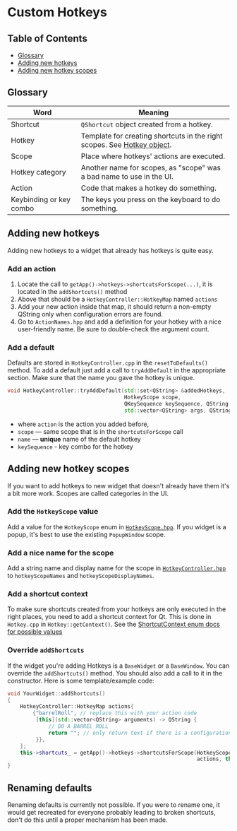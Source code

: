 # Custom Hotkeys

## Table of Contents

- [Glossary](#Glossary)
- [Adding new hotkeys](#Adding_new_hotkeys)
- [Adding new hotkey scopes](#Adding_new_hotkey_scopes)

## Glossary

Word                    | Meaning
----------------------- | ---------------------------------------------------------------
Shortcut                | `QShortcut` object created from a hotkey.
Hotkey                  | Template for creating shortcuts in the right scopes. See [Hotkey object][hotkey.hpp].
Scope                   | Place where hotkeys' actions are executed.
Hotkey category         | Another name for scopes, as "scope" was a bad name to use in the UI.
Action                  | Code that makes a hotkey do something.
Keybinding or key combo | The keys you press on the keyboard to do something.


## Adding new hotkeys

Adding new hotkeys to a widget that already has hotkeys is quite easy.

### Add an action

1.  Locate the call to `getApp()->hotkeys->shortcutsForScope(...)`, it is located in the `addShortcuts()` method
2.  Above that should be a `HotkeyController::HotkeyMap` named `actions`
3.  Add your new action inside that map, it should return a non-empty QString only when configuration errors are found.
4.  Go to `ActionNames.hpp` and add a definition for your hotkey with a nice user-friendly name. Be sure to double-check the argument count.

### Add a default

Defaults are stored in `HotkeyController.cpp` in the `resetToDefaults()` method. To add a default just add a call to `tryAddDefault` in the appropriate section. Make sure that the name you gave the hotkey is unique.

```cpp
void HotkeyController::tryAddDefault(std::set<QString> &addedHotkeys,
                                     HotkeyScope scope,
                                     QKeySequence keySequence, QString action,
                                     std::vector<QString> args, QString name)
```

- where `action` is the action you added before,
- `scope` — same scope that is in the `shortcutsForScope` call
- `name` — **unique** name of the default hotkey
- `keySequence` - key combo for the hotkey

## Adding new hotkey scopes

If you want to add hotkeys to new widget that doesn't already have them it's a bit more work. Scopes are called categories in the UI.

### Add the `HotkeyScope` value

Add a value for the `HotkeyScope` enum in [`HotkeyScope.hpp`][hotkeyscope.hpp]. If you widget is a popup, it's best to use the existing `PopupWindow` scope.

### Add a nice name for the scope

Add a string name and display name for the scope in [`HotkeyController.hpp`][hotkeycontroller.hpp] to `hotkeyScopeNames` and `hotkeyScopeDisplayNames`.

### Add a shortcut context

To make sure shortcuts created from your hotkeys are only executed in the right places, you need to add a shortcut context for Qt. This is done in `Hotkey.cpp` in `Hotkey::getContext()`.
See the [ShortcutContext enum docs for possible values](https://doc.qt.io/qt-5/qt.html#ShortcutContext-enum)

### Override `addShortcuts`

If the widget you're adding Hotkeys is a `BaseWidget` or a `BaseWindow`. You can override the `addShortcuts()` method. You should also add a call to it in the constructor. Here is some template/example code:

```cpp
void YourWidget::addShortcuts()
{
    HotkeyController::HotkeyMap actions{
        {"barrelRoll", // replace this with your action code
         [this](std::vector<QString> arguments) -> QString {
             // DO A BARREL ROLL
             return ""; // only return text if there is a configuration error.
         }},
    };
    this->shortcuts_ = getApp()->hotkeys->shortcutsForScope(HotkeyScope::PopupWindow /* or your scope name */,
                                                            actions, this);
}
```

## Renaming defaults

Renaming defaults is currently not possible. If you were to rename one, it would get recreated for everyone probably leading to broken shortcuts, don't do this until a proper mechanism has been made.

<!-- big list of links -->

[actionnames.hpp]: https://github.com/Chatterino/chatterino2/blob/custom_hotkeys/src/controllers/hotkeys/ActionNames.hpp
[hotkey.cpp]: https://github.com/Chatterino/chatterino2/blob/custom_hotkeys/src/controllers/hotkeys/Hotkey.cpp
[hotkey.hpp]: https://github.com/Chatterino/chatterino2/blob/custom_hotkeys/src/controllers/hotkeys/Hotkey.hpp
[hotkeycontroller.cpp]: https://github.com/Chatterino/chatterino2/blob/custom_hotkeys/src/controllers/hotkeys/HotkeyController.cpp
[hotkeycontroller.hpp]: https://github.com/Chatterino/chatterino2/blob/custom_hotkeys/src/controllers/hotkeys/HotkeyController.hpp
[hotkeymodel.cpp]: https://github.com/Chatterino/chatterino2/blob/custom_hotkeys/src/controllers/hotkeys/HotkeyModel.cpp
[hotkeymodel.hpp]: https://github.com/Chatterino/chatterino2/blob/custom_hotkeys/src/controllers/hotkeys/HotkeyModel.hpp
[hotkeyscope.hpp]: https://github.com/Chatterino/chatterino2/blob/custom_hotkeys/src/controllers/hotkeys/HotkeyScope.hpp
